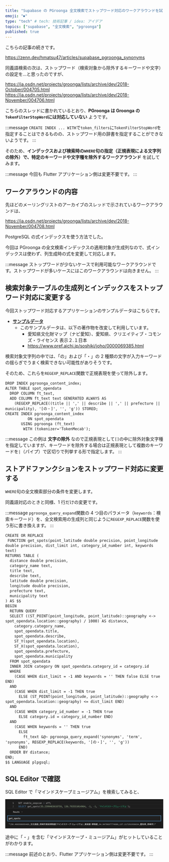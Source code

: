 ```yaml
---
title: "Supabase の PGroonga 全文検索でストップワード対応のワークアラウンドを試してみる"
emoji: "⏹"
type: "tech" # tech: 技術記事 / idea: アイデア
topics: ["supabase", "全文検索", "pgroonga"]
published: true
---
```


こちらの記事の続きです。

https://zenn.dev/hmatsu47/articles/supabase_pgroonga_synonyms

同義語検索の次は、ストップワード（検索対象から除外するキーワードや文字）の設定を…と思ったのですが、

https://ja.osdn.net/projects/groonga/lists/archive/dev/2018-October/004705.html
https://ja.osdn.net/projects/groonga/lists/archive/dev/2018-November/004706.html

こちらのスレッドに書かれているとおり、**PGroonga は Groonga の`TokenFilterStopWord`には対応していない** ようです。

:::message
`CREATE INDEX ... WITH`で`token_filters`に`TokenFilterStopWord`を指定することはできるものの、ストップワード用の辞書を指定することができないようです。
:::

そのため、**インデックスおよび検索時の`WHERE`句の指定（正規表現による文字列の除外）で、特定のキーワードや文字種を除外するワークアラウンド** を試してみます。

:::message
今回も Flutter アプリケーション側は変更不要です。
:::

## ワークアラウンドの内容

先ほどのメーリングリストのアーカイブのスレッドで示されているワークアラウンドは、

https://ja.osdn.net/projects/groonga/lists/archive/dev/2018-November/004708.html

PostgreSQL の式インデックスを使う方法でした。

今回は PGroonga の全文検索インデックスの適用対象が生成列なので、式インデックスは使わず、列生成時の式を変更して対応します。

:::message
ストップワードが少ないケースで利用可能なワークアラウンドです。ストップワードが多いケースにはこのワークアラウンドは向きません。
:::

## 検索対象テーブルの生成列とインデックスをストップワード対応に変更する

今回ストップワード対応するアプリケーションのサンプルデータはこちらです。

- **[サンプルデータ](https://github.com/hmatsu47/maptool/tree/main/sampleData/supabase)**
  - このサンプルデータは、以下の著作物を改変して利用しています。
    - 愛知県文化財マップ（ナビ愛知）、愛知県、クリエイティブ・コモンズ・ライセンス 表示２.１日本
    - https://www.pref.aichi.jp/soshiki/joho/0000069385.html

検索対象文字列の中では、「の」および「・」の 2 種類の文字が入力キーワードの揺らぎでうまく検索できない可能性がありそうです。

そのため、これらを`REGEXP_REPLACE`関数で正規表現を使って除外します。

```sql:テーブル・インデックスをストップワード対応に
DROP INDEX pgroonga_content_index;
ALTER TABLE spot_opendata
  DROP COLUMN ft_text,
  ADD COLUMN ft_text text GENERATED ALWAYS AS
    (REGEXP_REPLACE((title || ',' || describe || ',' || prefecture || municipality), '[の・]', '', 'g')) STORED;
CREATE INDEX pgroonga_content_index
          ON spot_opendata
       USING pgroonga (ft_text)
        WITH (tokenizer='TokenMecab');
```

:::message
この例は **文字の除外** なので正規表現として`[]`の中に除外対象文字種を指定していますが、キーワードを除外する場合は正規表現として複数のキーワードを`|`（パイプ）で区切りで列挙する形で指定します。
:::

## ストアドファンクションをストップワード対応に変更する

`WHERE`句の全文検索部分の条件を変更します。

同義語対応のときと同様、1 行だけの変更です。

:::message
`pgroonga_query_expand`関数の 4 つ目のパラメータ（`keywords`：検索キーワード）を、全文検索用の生成列と同じように`REGEXP_REPLACE`関数を使う形に書き換えます。
:::

```sql:ストアドファンクション・ストップワード対応
CREATE OR REPLACE
 FUNCTION get_spots(point_latitude double precision, point_longitude double precision, dist_limit int, category_id_number int, keywords text)
RETURNS TABLE (
  distance double precision,
  category_name text,
  title text,
  describe text,
  latitude double precision,
  longitude double precision,
  prefecture text,
  municipality text
) AS $$
BEGIN
  RETURN QUERY
  SELECT ((ST_POINT(point_longitude, point_latitude)::geography <-> spot_opendata.location::geography) / 1000) AS distance,
    category.category_name,
    spot_opendata.title,
    spot_opendata.describe,
    ST_Y(spot_opendata.location),
    ST_X(spot_opendata.location),
    spot_opendata.prefecture,
    spot_opendata.municipality
  FROM spot_opendata
  INNER JOIN category ON spot_opendata.category_id = category.id
  WHERE
    (CASE WHEN dist_limit = -1 AND keywords = '' THEN false ELSE true END)
  AND
    (CASE WHEN dist_limit = -1 THEN true
      ELSE (ST_POINT(point_longitude, point_latitude)::geography <-> spot_opendata.location::geography) <= dist_limit END)
  AND
    (CASE WHEN category_id_number = -1 THEN true
      ELSE category.id = category_id_number END)
  AND
    (CASE WHEN keywords = '' THEN true
      ELSE
        ft_text &@~ pgroonga_query_expand('synonyms', 'term', 'synonyms', REGEXP_REPLACE(keywords, '[の・]', '', 'g'))
      END)
  ORDER BY distance;
END;
$$ LANGUAGE plpgsql;
```

## SQL Editor で確認

SQL Editor で「マインドスケープミュージアム」を検索してみると、

![](/images/supabase_pgroonga_stopword_wa/supabase_pgroonga_stopword_wa_01.png)

途中に「・」を含む「マインドスケープ・ミュージアム」がヒットしていることがわかります。

:::message
前述のとおり、Flutter アプリケーション側は変更不要です。
:::
